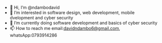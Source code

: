- 👋 Hi, I’m @ndambodavid
- 👀 I’m interested in software design, web development, mobile dvelopment and cyber security
- 🌱 I’m currently doing software development and basics of cyber security
- 📫 How to reach me email:davidndambo6@gmail.com, whatsApp:0793914286

<!---
ndambodavid is a ✨ special ✨ repository because its `README.md` (this file) appears on your GitHub profile.
You can click the Preview link to take a look at your changes.
--->
